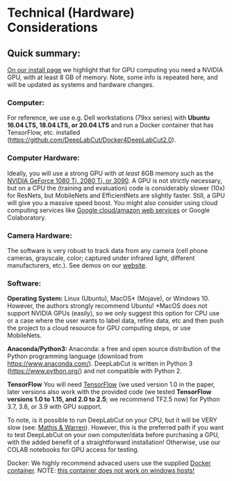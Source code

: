 # Technical (Hardware) Considerations

## Quick summary:
[On our install page](https://github.com/DeepLabCut/DeepLabCut/blob/master/docs/installation.md#technical-considerations)
we highlight that for GPU computing you need a NVIDIA GPU, with at least 8 GB of memory.
Note, some info is repeated here, and will be updated as systems and hardware changes.

### Computer:

For reference, we use e.g. Dell workstations (79xx series) with **Ubuntu 16.04 LTS, 18.04 LTS, or 20.04 LTS** and run a Docker container that has TensorFlow, etc. installed (https://github.com/DeepLabCut/Docker4DeepLabCut2.0).

### Computer Hardware:

Ideally, you will use a strong GPU with *at least* 8GB memory such as the [NVIDIA GeForce 1080 Ti,  2080 Ti, or 3090](https://www.nvidia.com/en-us/shop/geforce/?page=1&limit=9&locale=en-us).  A GPU is not strictly necessary, but on a CPU the (training and evaluation) code is considerably slower (10x) for ResNets, but MobileNets and EfficientNets are slightly faster. Still, a GPU will give you a massive speed boost. You might also consider using cloud computing services like [Google cloud/amazon web services](https://github.com/DeepLabCut/DeepLabCut/issues/47) or Google Colaboratory.

### Camera Hardware:

The software is very robust to track data from any camera (cell phone cameras, grayscale, color; captured under infrared light, different manufacturers, etc.). See demos on our [website](https://www.mousemotorlab.org/deeplabcut/).

### Software:

**Operating System:** Linux (Ubuntu), MacOS* (Mojave), or Windows 10. However, the authors strongly recommend Ubuntu! *MacOS does not support NVIDIA GPUs (easily), so we only suggest this option for CPU use or a case where the user wants to label data, refine data, etc and then push the project to a cloud resource for GPU computing steps, or use MobileNets.

**Anaconda/Python3:** Anaconda: a free and open source distribution of the Python programming language (download from https://www.anaconda.com/). DeepLabCut is written in Python 3 (https://www.python.org/) and not compatible with Python 2.


**TensorFlow** You will need [TensorFlow](https://www.tensorflow.org/) (we used version 1.0 in the paper, later versions also work with the provided code (we tested **TensorFlow versions 1.0 to 1.15, and 2.0 to 2.5**; we recommend TF2.5 now) for Python 3.7, 3.8, or 3.9 with GPU support.

To note, is it possible to run DeepLabCut on your CPU, but it will be VERY slow (see: [Mathis & Warren](https://www.biorxiv.org/content/early/2018/10/30/457242)). However, this is the preferred path if you want to test DeepLabCut on your own computer/data before purchasing a GPU, with the added benefit of a straightforward installation! Otherwise, use our COLAB notebooks for GPU access for testing.

Docker: We highly recommend advaced users use the supplied [Docker container](https://github.com/MMathisLab/Docker4DeepLabCut2.0).
NOTE: [this container does not work on windows hosts!](https://github.com/NVIDIA/nvidia-docker/issues/43)
